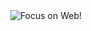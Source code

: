 <div align="center">
	<img src="https://cdn2.scratch.mit.edu/get_image/gallery/27436500_200x130.png" alt="Focus on Web!">
</div>
